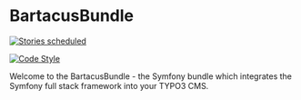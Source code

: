 BartacusBundle
==============

[![Stories scheduled](https://badge.waffle.io/Bartacus/BartacusBundle.svg?label=scheduled&title=Scheduled)](http://waffle.io/Bartacus/Bartacus)

[![Code Style](https://styleci.io/repos/35467130/shield?style=flat)](https://styleci.io/repos/35467130)


Welcome to the BartacusBundle - the Symfony bundle which integrates the Symfony
full stack framework into your TYPO3 CMS.
